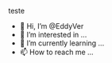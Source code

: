 <div>
<p> teste <p>

</div>

- 👋 Hi, I’m @EddyVer
- 👀 I’m interested in ...
- 🌱 I’m currently learning ...
- 📫 How to reach me ...

<!---
EddyVer/EddyVer is a ✨ special ✨ repository because its `README.md` (this file) appears on your GitHub profile.
You can click the Preview link to take a look at your changes.
--->

